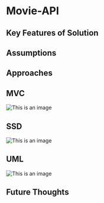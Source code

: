 # Movie-API

## Key Features of Solution

## Assumptions

## Approaches

## MVC

![This is an image](https://github.com/hvferreira/movie-api/tree/master/Docs/MVC.png)

## SSD

![This is an image](https://github.com/hvferreira/movie-api/tree/master/Docs/SSD.png)

## UML

![This is an image](https://github.com/hvferreira/movie-api/tree/master/Docs/UML.png)

## Future Thoughts

